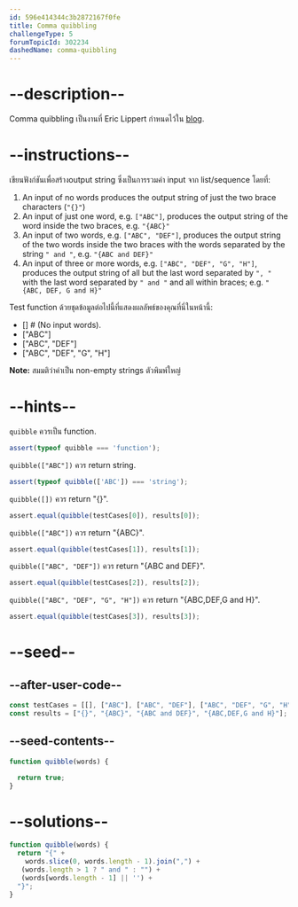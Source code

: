 ```yaml
---
id: 596e414344c3b2872167f0fe
title: Comma quibbling
challengeType: 5
forumTopicId: 302234
dashedName: comma-quibbling
---
```


# --description--

Comma quibbling เป็นงานที่ Eric Lippert กำหนดไว้ใน [blog](https://blogs.msdn.com/b/ericlippert/archive/2009/04/15/comma-quibbling.aspx).

# --instructions--

เขียนฟังก์ชันเพื่อสร้างoutput string ซึ่งเป็นการรวมคำ input จาก list/sequence โดยที่:

<ol>
  <li>An input of no words produces the output string of just the two brace characters (<code>"{}"</code>)</li>
  <li>An input of just one word, e.g. <code>["ABC"]</code>, produces the output string of the word inside the two braces, e.g. <code>"{ABC}"</code></li>
  <li>An input of two words, e.g. <code>["ABC", "DEF"]</code>, produces the output string of the two words inside the two braces with the words separated by the string <code>" and "</code>, e.g. <code>"{ABC and DEF}"</code></li>
  <li>An input of three or more words, e.g. <code>["ABC", "DEF", "G", "H"]</code>, produces the output string of all but the last word separated by <code>", "</code> with the last word separated by <code>" and "</code> and all within braces; e.g. <code>"{ABC, DEF, G and H}"</code></li>
</ol>

Test function ด้วยชุดข้อมูลต่อไปนี้ที่แสดงผลลัพธ์ของคุณที่นี่ในหน้านี้:

<ul>
  <li>[] # (No input words).</li>
  <li>["ABC"]</li>
  <li>["ABC", "DEF"]</li>
  <li>["ABC", "DEF", "G", "H"]</li>
</ul>

**Note:** สมมติว่าคำเป็น non-empty strings ตัวพิมพ์ใหญ่

# --hints--

`quibble` ควรเป็น function.

```js
assert(typeof quibble === 'function');
```

`quibble(["ABC"])` ควร return string.

```js
assert(typeof quibble(['ABC']) === 'string');
```

`quibble([])` ควร return "{}".

```js
assert.equal(quibble(testCases[0]), results[0]);
```

`quibble(["ABC"])` ควร return "{ABC}".

```js
assert.equal(quibble(testCases[1]), results[1]);
```

`quibble(["ABC", "DEF"])` ควร return "{ABC and DEF}".

```js
assert.equal(quibble(testCases[2]), results[2]);
```

`quibble(["ABC", "DEF", "G", "H"])` ควร return "{ABC,DEF,G and H}".

```js
assert.equal(quibble(testCases[3]), results[3]);
```

# --seed--

## --after-user-code--

```js
const testCases = [[], ["ABC"], ["ABC", "DEF"], ["ABC", "DEF", "G", "H"]];
const results = ["{}", "{ABC}", "{ABC and DEF}", "{ABC,DEF,G and H}"];
```

## --seed-contents--

```js
function quibble(words) {

  return true;
}
```

# --solutions--

```js
function quibble(words) {
  return "{" +
    words.slice(0, words.length - 1).join(",") +
   (words.length > 1 ? " and " : "") +
   (words[words.length - 1] || '') +
  "}";
}
```

